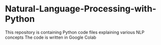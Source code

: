 # Natural-Language-Processing-with-Python
This repository is containing Python code files explaining various NLP concepts
The code is written in Google Colab
